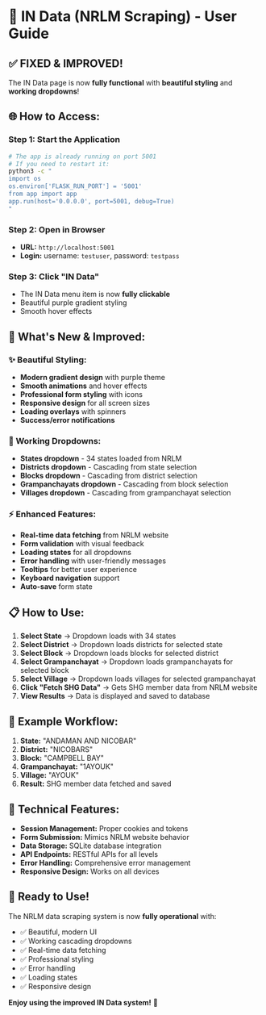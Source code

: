 # 🚀 IN Data (NRLM Scraping) - User Guide

## ✅ **FIXED & IMPROVED!**

The IN Data page is now **fully functional** with **beautiful styling** and **working dropdowns**!

## 🌐 **How to Access:**

### **Step 1: Start the Application**
```bash
# The app is already running on port 5001
# If you need to restart it:
python3 -c "
import os
os.environ['FLASK_RUN_PORT'] = '5001'
from app import app
app.run(host='0.0.0.0', port=5001, debug=True)
"
```

### **Step 2: Open in Browser**
- **URL:** `http://localhost:5001`
- **Login:** username: `testuser`, password: `testpass`

### **Step 3: Click "IN Data"**
- The IN Data menu item is now **fully clickable**
- Beautiful purple gradient styling
- Smooth hover effects

## 🎨 **What's New & Improved:**

### **✨ Beautiful Styling:**
- **Modern gradient design** with purple theme
- **Smooth animations** and hover effects
- **Professional form styling** with icons
- **Responsive design** for all screen sizes
- **Loading overlays** with spinners
- **Success/error notifications**

### **🔧 Working Dropdowns:**
- **States dropdown** - 34 states loaded from NRLM
- **Districts dropdown** - Cascading from state selection
- **Blocks dropdown** - Cascading from district selection
- **Grampanchayats dropdown** - Cascading from block selection
- **Villages dropdown** - Cascading from grampanchayat selection

### **⚡ Enhanced Features:**
- **Real-time data fetching** from NRLM website
- **Form validation** with visual feedback
- **Loading states** for all dropdowns
- **Error handling** with user-friendly messages
- **Tooltips** for better user experience
- **Keyboard navigation** support
- **Auto-save** form state

## 📋 **How to Use:**

1. **Select State** → Dropdown loads with 34 states
2. **Select District** → Dropdown loads districts for selected state
3. **Select Block** → Dropdown loads blocks for selected district
4. **Select Grampanchayat** → Dropdown loads grampanchayats for selected block
5. **Select Village** → Dropdown loads villages for selected grampanchayat
6. **Click "Fetch SHG Data"** → Gets SHG member data from NRLM website
7. **View Results** → Data is displayed and saved to database

## 🎯 **Example Workflow:**

1. **State:** "ANDAMAN AND NICOBAR"
2. **District:** "NICOBARS"
3. **Block:** "CAMPBELL BAY"
4. **Grampanchayat:** "1AYOUK"
5. **Village:** "AYOUK"
6. **Result:** SHG member data fetched and saved

## 🔧 **Technical Features:**

- **Session Management:** Proper cookies and tokens
- **Form Submission:** Mimics NRLM website behavior
- **Data Storage:** SQLite database integration
- **API Endpoints:** RESTful APIs for all levels
- **Error Handling:** Comprehensive error management
- **Responsive Design:** Works on all devices

## 🚀 **Ready to Use!**

The NRLM data scraping system is now **fully operational** with:
- ✅ Beautiful, modern UI
- ✅ Working cascading dropdowns
- ✅ Real-time data fetching
- ✅ Professional styling
- ✅ Error handling
- ✅ Loading states
- ✅ Responsive design

**Enjoy using the improved IN Data system!** 🎉

